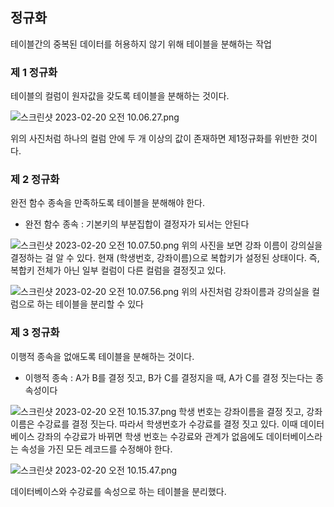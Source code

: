 ## 정규화

테이블간의 중복된 데이터를 허용하지 않기 위해 테이블을 분해하는 작업

### 제 1 정규화

테이블의 컬럼이 원자값을 갖도록 테이블을 분해하는 것이다.

![스크린샷 2023-02-20 오전 10.06.27.png](..%2F..%2F..%2FDesktop%2F%EC%8A%A4%ED%81%AC%EB%A6%B0%EC%83%B7%202023-02-20%20%EC%98%A4%EC%A0%84%2010.06.27.png)

위의 사진처럼 하나의 컬럼 안에 두 개 이상의 값이 존재하면 제1정규화를 위반한 것이다.

### 제 2 정규화

완전 함수 종속을 만족하도록 테이블을 분해해야 한다.

- 완전 함수 종속 : 기본키의 부분집합이 결정자가 되서는 안된다

![스크린샷 2023-02-20 오전 10.07.50.png](..%2F..%2F..%2FDesktop%2F%EC%8A%A4%ED%81%AC%EB%A6%B0%EC%83%B7%202023-02-20%20%EC%98%A4%EC%A0%84%2010.07.50.png)
위의 사진을 보면 강좌 이름이 강의실을 결정하는 걸 알 수 있다. 현재 (학생번호, 강좌이름)으로 복합키가 설정된 상태이다. 즉, 복합키 전체가 아닌 일부 컬럼이 다른 컬럼을 결정짓고 있다.

![스크린샷 2023-02-20 오전 10.07.56.png](..%2F..%2F..%2FDesktop%2F%EC%8A%A4%ED%81%AC%EB%A6%B0%EC%83%B7%202023-02-20%20%EC%98%A4%EC%A0%84%2010.07.56.png)
위의 사진처럼 강좌이름과 강의실을 컬럼으로 하는 테이블을 분리할 수 있다


### 제 3 정규화

이행적 종속을 없애도록 테이블을 분해하는 것이다.
- 이행적 종속 : A가 B를 결정 짓고, B가 C를 결정지을 때, A가 C를 결정 짓는다는 종속성이다

![스크린샷 2023-02-20 오전 10.15.37.png](..%2F..%2F..%2FDesktop%2F%EC%8A%A4%ED%81%AC%EB%A6%B0%EC%83%B7%202023-02-20%20%EC%98%A4%EC%A0%84%2010.15.37.png)
학생 번호는 강좌이름을 결정 짓고, 강좌이름은 수강료를 결정 짓는다. 따라서 학생번호가 수강료를 결정 짓고 있다. 이때 데이터베이스 강좌의 수강료가 바뀌면 학생 번호는 수강료와 관계가 없음에도 데이터베이스라는 속성을 가진 모든 레코드를 수정해야 한다. 

![스크린샷 2023-02-20 오전 10.15.47.png](..%2F..%2F..%2FDesktop%2F%EC%8A%A4%ED%81%AC%EB%A6%B0%EC%83%B7%202023-02-20%20%EC%98%A4%EC%A0%84%2010.15.47.png)

데이터베이스와 수강료를 속성으로 하는 테이블을 분리했다.

